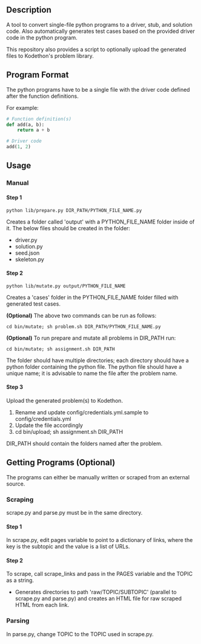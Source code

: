 ## Description

A tool to convert single-file python programs to a driver, stub, and solution code. Also automatically generates test cases based on the provided driver code in the python program.

This repository also provides a script to optionally upload the generated files to Kodethon's problem library.

## Program Format

The python programs have to be a single file with the driver code defined after the function definitions.

For example:
``` python
# Function definition(s)
def add(a, b):
    return a + b

# Driver code
add(1, 2)
```

## Usage

### Manual

#### Step 1 

```
python lib/prepare.py DIR_PATH/PYTHON_FILE_NAME.py
```

Creates a folder called 'output' with a PYTHON_FILE_NAME folder inside of it. 
The below files should be created in the folder:
- driver.py
- solution.py
- seed.json
- skeleton.py

#### Step 2 

``` 
python lib/mutate.py output/PYTHON_FILE_NAME
```

Creates a 'cases' folder in the PYTHON_FILE_NAME folder filled with generated test cases.

**(Optional)** The above two commands can be run as follows:
```
cd bin/mutate; sh problem.sh DIR_PATH/PYTHON_FILE_NAME.py
```

**(Optional)** To run prepare and mutate all problems in DIR_PATH run:    
```
cd bin/mutate; sh assignment.sh DIR_PATH
```

The folder should have multiple directories; each directory should have a
python folder containing the python file. The python file should have a
unique name; it is advisable to name the file after the problem name.


#### Step 3

Upload the generated problem(s) to Kodethon.

1. Rename and update config/credentials.yml.sample to
config/credentials.yml
2. Update the file accordingly
3. cd bin/upload; sh assignment.sh DIR_PATH

DIR_PATH should contain the folders named after the problem.

## Getting Programs (Optional)

The programs can either be manually written or scraped from an external source. 

### Scraping

scrape.py and parse.py must be in the same directory. 

#### Step 1
In scrape.py, edit pages variable to point to a dictionary of
links, where the key is the subtopic and the value is a list of URLs.

#### Step 2
To scrape, call scrape_links and pass in the PAGES variable and the
TOPIC as a string.
- Generates directories to path 'raw/TOPIC/SUBTOPIC' (parallel to
  scrape.py and parse.py) and creates
  an HTML file for raw scraped HTML from each link.

### Parsing

In parse.py, change TOPIC to the TOPIC used in scrape.py.

